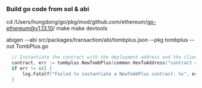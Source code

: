 ### Build go code from sol & abi

cd /Users/hungdong/go/pkg/mod/github.com/ethereum/go-ethereum@v1.13.10/
make
make devtools

abigen --abi src/packages/transaction/abi/tombplus.json  --pkg tombplus --out TombPlus.go

```go
  // Instantiate the contract with the deployment address and the client
  contract, err := tombplus.NewTombPlus(common.HexToAddress("contract address"), client)
  if err != nil {
      log.Fatalf("Failed to instantiate a NewTombPlus contract: %v", err)
  }
```